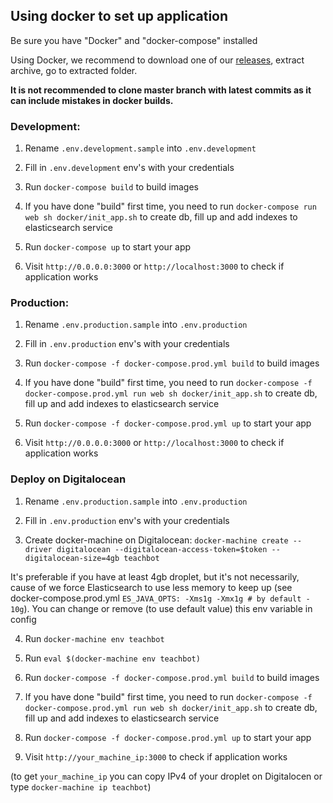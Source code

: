 ## Using docker to set up application

Be sure you have "Docker" and "docker-compose" installed

Using Docker, we recommend to download one of our
[releases](https://github.com/Okalia/TeachBot/releases), extract archive, go to extracted folder. 

**It is not recommended to clone master branch with latest commits 
as it can include mistakes in docker builds.**

### Development:

1. Rename `.env.development.sample` into `.env.development`

2. Fill in `.env.development` env's with your credentials

3. Run `docker-compose build` to build images

4. If you have done "build" first time, you need to run `docker-compose run web sh docker/init_app.sh`
to create db, fill up and add indexes to elasticsearch service

5. Run `docker-compose up` to start your app

6. Visit `http://0.0.0.0:3000` or `http://localhost:3000` to check if application works

### Production:

1. Rename `.env.production.sample` into `.env.production`

2. Fill in `.env.production` env's with your credentials

3. Run `docker-compose -f docker-compose.prod.yml build` to build images

4. If you have done "build" first time, you need to run `docker-compose -f docker-compose.prod.yml run web sh docker/init_app.sh`
to create db, fill up and add indexes to elasticsearch service

5. Run `docker-compose -f docker-compose.prod.yml up` to start your app

6. Visit `http://0.0.0.0:3000` or `http://localhost:3000` to check if application works

### Deploy on Digitalocean

1. Rename `.env.production.sample` into `.env.production`

2. Fill in `.env.production` env's with your credentials

3. Create docker-machine on Digitalocean: `docker-machine create --driver digitalocean --digitalocean-access-token=$token --digitalocean-size=4gb teachbot`

It's preferable if you have at least 4gb droplet, but it's not necessarily, 
cause of we force Elasticsearch to use less memory to keep up
(see docker-compose.prod.yml `ES_JAVA_OPTS: -Xms1g -Xmx1g # by default - 10g`). 
You can change or remove (to use default value) this env variable in config

4. Run `docker-machine env teachbot`

5. Run `eval $(docker-machine env teachbot)`

6. Run `docker-compose -f docker-compose.prod.yml build` to build images

7. If you have done "build" first time, you need to run `docker-compose -f docker-compose.prod.yml run web sh docker/init_app.sh`
to create db, fill up and add indexes to elasticsearch service

8. Run `docker-compose -f docker-compose.prod.yml up` to start your app

9. Visit `http://your_machine_ip:3000` to check if application works

(to get `your_machine_ip` you can copy IPv4 of your droplet on Digitalocen or type `docker-machine ip teachbot`)